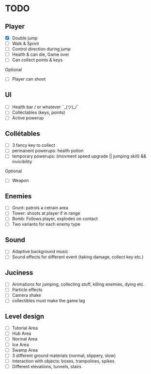 # TODO

## Player

- [x] Double jump
- [ ] Walk & Sprint
- [ ] Control direction during jump
- [ ] Health & can die, Game over
- [ ] Can collect points & keys

Optional
- [ ] Player can shoot

## UI

- [ ] Health bar / or whatever ¯\_(ツ)_/¯
- [ ] Collèctables (keys, points)
- [ ] Active powerup

## Collétables

- [ ] 3 fancy key to collect
- [ ] permanent powerups: health potion
- [ ] temporary powerups: (movment speed upgrade || jumping skill) && invicibility

Optional
- [ ] Weapon

## Enemies

- [ ] Grunt: patrols a cetrain area
- [ ] Tower: shoots at player if in range
- [ ] Bomb: Follows player, explodes on contact
- [ ] Two variants for each enemy type

## Sound

- [ ] Adaptive background music
- [ ] Sound effects for different event (taking damage, collect key etc.)

## Juciness

- [ ] Animations for jumping, collecting stuff, killing enemies, dying etc.
- [ ] Particle effects
- [ ] Camera shake
- [ ] collectibles must make the game lag

## Level design

- [ ] Tutorial Area
- [ ] Hub Area
- [ ] Normal Area
- [ ] Ice Area
- [ ] Swamp Area
- [ ] 3 different ground materials (normal, slippery, slow)
- [ ] Interaction with objects: boxes, trampolines, spikes
- [ ] Different elevations, tunnels, stairs
